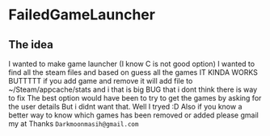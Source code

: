 # FailedGameLauncher
## The idea
I wanted to make game launcher (I know C is not good option\) 
I wanted to find all the steam files and based on guess all the games 
IT KINDA WORKS BUTTTTT
if you add game and remove it will add file to ~/Steam/appcache/stats and i that is big BUG that i dont think there is way to fix
The best option would have been to try to get the games by asking for the user details But i didnt want that.
Well I tryed :D
Also if you know a better way to know which games has been removed or added please gmail my at 
Thanks
```Darkmoonmasih@gmail.com```
